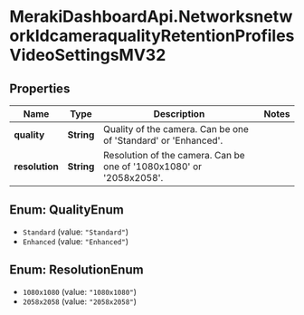 # MerakiDashboardApi.NetworksnetworkIdcameraqualityRetentionProfilesVideoSettingsMV32

## Properties
Name | Type | Description | Notes
------------ | ------------- | ------------- | -------------
**quality** | **String** | Quality of the camera. Can be one of &#x27;Standard&#x27; or &#x27;Enhanced&#x27;. | 
**resolution** | **String** | Resolution of the camera. Can be one of &#x27;1080x1080&#x27; or &#x27;2058x2058&#x27;. | 

<a name="QualityEnum"></a>
## Enum: QualityEnum

* `Standard` (value: `"Standard"`)
* `Enhanced` (value: `"Enhanced"`)


<a name="ResolutionEnum"></a>
## Enum: ResolutionEnum

* `1080x1080` (value: `"1080x1080"`)
* `2058x2058` (value: `"2058x2058"`)

